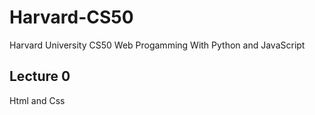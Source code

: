 # Harvard-CS50
  Harvard University CS50 Web Progamming With Python and JavaScript

## Lecture 0
Html and Css

